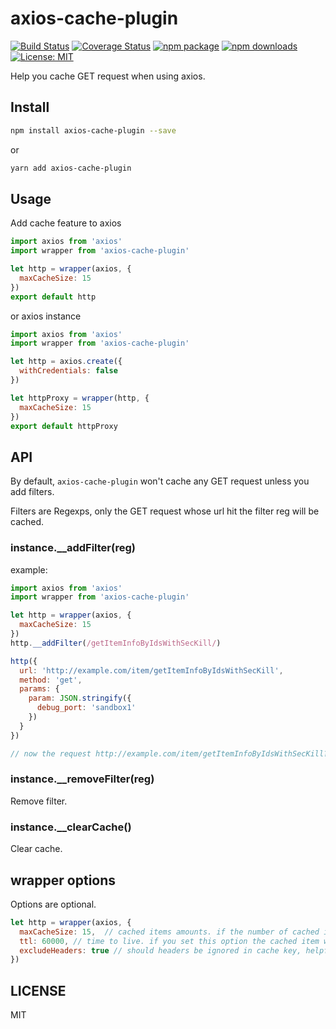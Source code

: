 # axios-cache-plugin

[![Build Status](https://travis-ci.org/jin5354/axios-cache-plugin.svg?branch=master)](https://travis-ci.org/jin5354/axios-cache-plugin)
[![Coverage Status](https://coveralls.io/repos/github/jin5354/axios-cache-plugin/badge.svg?branch=master)](https://coveralls.io/github/jin5354/axios-cache-plugin?branch=master)
[![npm package](https://img.shields.io/npm/v/axios-cache-plugin.svg)](https://www.npmjs.org/package/axios-cache-plugin)
[![npm downloads](https://img.shields.io/npm/dt/axios-cache-plugin.svg)](https://www.npmjs.org/package/axios-cache-plugin)
[![License: MIT](https://img.shields.io/badge/License-MIT-green.svg)](https://opensource.org/licenses/MIT)

Help you cache GET request when using axios.

## Install

```bash
npm install axios-cache-plugin --save
```
or
```bash
yarn add axios-cache-plugin
```

## Usage

Add cache feature to axios

```javascript
import axios from 'axios'
import wrapper from 'axios-cache-plugin'

let http = wrapper(axios, {
  maxCacheSize: 15
})
export default http
```

or axios instance

```javascript
import axios from 'axios'
import wrapper from 'axios-cache-plugin'

let http = axios.create({
  withCredentials: false
})

let httpProxy = wrapper(http, {
  maxCacheSize: 15
})
export default httpProxy
```

## API

By default, `axios-cache-plugin` won't cache any GET request unless you add filters.

Filters are Regexps, only the GET request whose url hit the filter reg will be cached.

### instance.__addFilter(reg)

example:

```javascript
import axios from 'axios'
import wrapper from 'axios-cache-plugin'

let http = wrapper(axios, {
  maxCacheSize: 15
})
http.__addFilter(/getItemInfoByIdsWithSecKill/)

http({
  url: 'http://example.com/item/getItemInfoByIdsWithSecKill',
  method: 'get',
  params: {
    param: JSON.stringify({
      debug_port: 'sandbox1'
    })
  }
})

// now the request http://example.com/item/getItemInfoByIdsWithSecKill?param=%7B%22debug_port%22:%22sandbox1%22%7D has been cached
```

### instance.__removeFilter(reg)

Remove filter.

### instance.__clearCache()

Clear cache.

## wrapper options

Options are optional.

```javascript
let http = wrapper(axios, {
  maxCacheSize: 15,  // cached items amounts. if the number of cached items exceeds, the earliest cached item will be deleted. default number is 15.
  ttl: 60000, // time to live. if you set this option the cached item will be auto deleted after ttl(ms).
  excludeHeaders: true // should headers be ignored in cache key, helpful for ignoring tracking headers
})
```

## LICENSE

MIT


